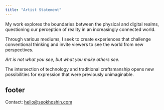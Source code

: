 ```yaml
---
title: "Artist Statement"
---
```


My work explores the boundaries between the physical and digital realms, questioning our perception of reality in an increasingly connected world.

Through various mediums, I seek to create experiences that challenge conventional thinking and invite viewers to see the world from new perspectives.

*Art is not what you see, but what you make others see.*

The intersection of technology and traditional craftsmanship opens new possibilities for expression that were previously unimaginable.

## footer

Contact: hello@seokhoshin.com
